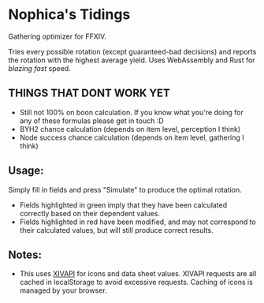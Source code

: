 # Nophica's Tidings

Gathering optimizer for FFXIV.

Tries every possible rotation (except guaranteed-bad decisions) and reports the rotation with the highest average yield. Uses WebAssembly and Rust for *blazing fast* speed.

## THINGS THAT DONT WORK YET
* Still not 100% on boon calculation. If you know what you're doing for any of these formulas please get in touch :D
* BYH2 chance calculation (depends on item level, perception I think)
* Node success chance calculation (depends on item level, gathering I think)

## Usage:
Simply fill in fields and press "Simulate" to produce the optimal rotation.
* Fields highlighted in green imply that they have been calculated correctly based on their dependent values.
* Fields highlighted in red have been modified, and may not correspond to their calculated values, but will still produce correct results.

## Notes:
* This uses <a href="https://xivapi.com">XIVAPI</a> for icons and data sheet values. XIVAPI requests are all cached in localStorage to avoid excessive requests. Caching of icons is managed by your browser.
